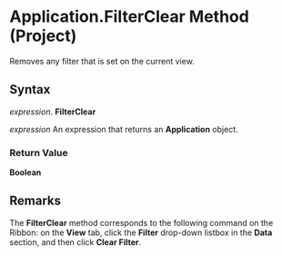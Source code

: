 
# Application.FilterClear Method (Project)

Removes any filter that is set on the current view.


## Syntax

 _expression_. **FilterClear**

 _expression_ An expression that returns an **Application** object.


### Return Value

 **Boolean**


## Remarks

The  **FilterClear** method corresponds to the following command on the Ribbon: on the **View** tab, click the **Filter** drop-down listbox in the **Data** section, and then click **Clear Filter**.

